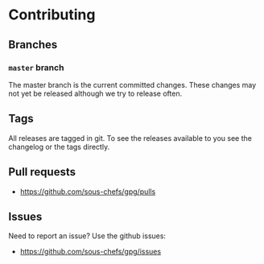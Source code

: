 # Contributing

## Branches

### `master` branch

The master branch is the current committed changes. These changes may not yet be released although we try to release often.

## Tags

All releases are tagged in git. To see the releases available to you see the changelog or the tags directly.


## Pull requests

- <https://github.com/sous-chefs/gpg/pulls>

## Issues

Need to report an issue? Use the github issues:

- <https://github.com/sous-chefs/gpg/issues>
